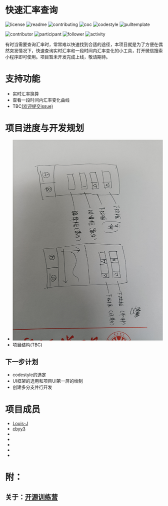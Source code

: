 # 快速汇率查询
![license](http://github.zhangqx.com/file-checker/github/Louis-J/HUILV?path=LICENSE)
![readme](http://github.zhangqx.com/file-checker/github/Louis-J/HUILV?path=README.md)
![contributing](http://github.zhangqx.com/file-checker/github/Louis-J/HUILV?path=CONTRIBUTING.md)
![coc](http://github.zhangqx.com/file-checker/github/Louis-J/HUILV?path=CODE_OF_CONDUCT.md)
![codestyle](http://github.zhangqx.com/file-checker/github/Louis-J/HUILV?path=CODE_STYLE.md)
![pulltemplate](http://github.zhangqx.com/file-checker/github/Louis-J/HUILV?path=.github/pull_request_template.md)

![contributor](http://github.zhangqx.com/data/github/Louis-J/HUILV?type=contributor)
![participant](http://github.zhangqx.com/data/github/Louis-J/HUILV?type=participant)
![follower](http://github.zhangqx.com/data/github/Louis-J/HUILV?type=follower)
![activity](http://github.zhangqx.com/data/github/Louis-J/HUILV?type=activity)

有时当需要查询汇率时，常常难以快速找到合适的途径，本项目就是为了方便在偶然突发情况下，快速查询实时汇率和一段时间内汇率变化的小工具，打开微信搜索小程序即可使用。项目暂未开发完成上线，敬请期待。

# 支持功能
+ 实时汇率换算
+ 查看一段时间内汇率变化曲线
+ TBC[(欢迎提交issue)](https://github.com/Louis-J/HUILV/issues)

# 项目进度与开发规划
+ ![界面初稿](docs/界面初稿.jpg)
+ 项目结构(TBC)
## 下一步计划
+ codestyle的选定
+ UI框架的选用和项目UI第一屏的绘制
+ 创建多分支并行开发

# 项目成员
+ [Louis-J](https://github.com/Louis-J)
+ [cbyy3](https://github.com/cbyy3)
+
+
+
+
+

# 附：
## 关于：[开源训练营](https://github.com/kaiyuanshe/Open-source-training-camp)
